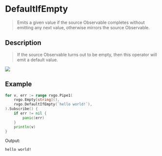 # DefaultIfEmpty

> Emits a given value if the source Observable completes without emitting any next value, otherwise mirrors the source Observable.

## Description

> If the source Observable turns out to be empty, then this operator will emit a default value.

![](https://rxjs.dev/assets/images/marble-diagrams/defaultIfEmpty.png)


## Example

```go
for v, err := range rxgo.Pipe1(
    rxgo.Empty[string](),
    rxgo.DefaultIfEmpty(`hello world!`),
).Subscribe() {
    if err != nil {
        panic(err)
    }
    println(v)
}
```

Output:

```
hello world!
```
